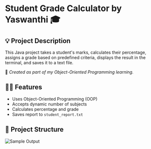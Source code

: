 # Student Grade Calculator by Yaswanthi 🎓

## 💡 Project Description

This Java project takes a student's marks, calculates their percentage, assigns a grade based on predefined criteria, displays the result in the terminal, and saves it to a text file.

🎯 _Created as part of my Object-Oriented Programming learning._

## 👩‍💻 Features

- Uses Object-Oriented Programming (OOP)
- Accepts dynamic number of subjects
- Calculates percentage and grade
- Saves report to `student_report.txt`

## 📁 Project Structure

![Sample Output](screenshots/output_screenshot.png)
